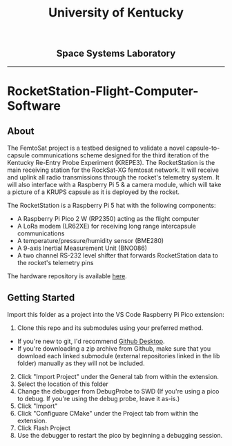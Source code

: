 <div id="toc">
  <ul align="center" style="list-style: none">
    <summary>
      <h1>
        University of Kentucky
      </h1>
     <br>
     <h2>Space Systems Laboratory</h2>
    </summary>
  </ul>
</div>

----

# RocketStation-Flight-Computer-Software

## About
The FemtoSat project is a testbed designed to validate a novel capsule-to-capsule communications scheme designed for the third iteration of the Kentucky Re-Entry Probe Experiment (KREPE3).
The RocketStation is the main receiving station for the RockSat-XG femtosat network. It will receive and uplink all radio transmissions through the rocket's telemetry system.
It will also interface with a Raspberry Pi 5 & a camera module, which will take a picture of a KRUPS capsule as it is deployed by the rocket.

The RocketStation is a Raspberry Pi 5 hat with the following components:
* A Raspberry Pi Pico 2 W (RP2350) acting as the flight computer
* A LoRa modem (LR62XE) for receiving long range intercapsule communications
* A temperature/pressure/humidity sensor (BME280)
* A 9-axis Inertial Measurement Unit (BNO086)
* A two channel RS-232 level shifter that forwards RocketStation data to the rocket's telemetry pins

The hardware repository is available [here](https://github.com/krups/RockSatX-GHOST-Hardware).

## Getting Started
Import this folder as a project into the VS Code Raspberry Pi Pico extension:
1. Clone this repo and its submodules using your preferred method.
- If you're new to git, I'd recommend [Github Desktop](https://github.com/apps/desktop).
- If you're downloading a zip archive from Github, make sure that you download each linked submodule (external repositories linked in the lib folder) manually as they will not be included.
2. Click "Import Project" under the General tab from within the extension.
3. Select the location of this folder
4. Change the debugger from DebugProbe to SWD (If you're using a pico to debug.  If you're using the debug probe, leave it as-is.)
5. Click "Import"
6. Click "Configuare CMake" under the Project tab from within the extension.
7. Click Flash Project
8. Use the debugger to restart the pico by beginning a debugging session.
